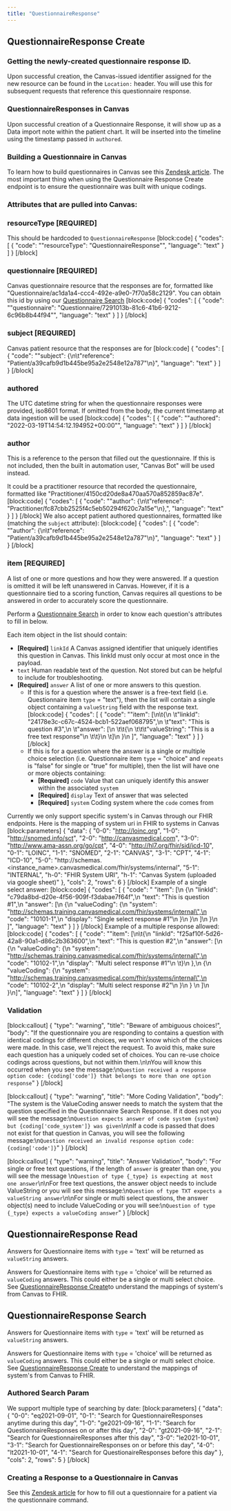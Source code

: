 ```yaml
---
title: "QuestionnaireResponse"
---
```

## QuestionnaireResponse Create

### Getting the newly-created questionnaire response ID.
Upon successful creation, the Canvas-issued identifier assigned for the new resource can be found in the `Location:` header. You will use this for subsequent requests that reference this questionnaire response.

### QuestionnaireResponses in Canvas

Upon successful creation of a Questionnaire Response, it will show up as a Data import note within the patient chart. It will be inserted into the timeline using the timestamp passed in `authored`. 

### Building a Questionnaire in Canvas

To learn how to build questionnaires in Canvas see this [Zendesk article](https://canvas-medical.zendesk.com/hc/en-us/articles/4403561447827-Creating-a-New-Questionnaire). The most important thing when using the Questionnaire Response Create endpoint is to ensure the questionnaire was built with unique codings. 

### Attributes that are pulled into Canvas:

### resourceType [REQUIRED]

This should be hardcoded to `QuestionnaireResponse`
[block:code]
{
  "codes": [
    {
      "code": "\"resourceType\": \"QuestionnaireResponse\"",
      "language": "text"
    }
  ]
}
[/block]
 ### questionnaire [REQUIRED]

Canvas questionnaire resource that the responses are for, formatted like "Questionnaire/ac1da1a4-ccc4-492e-a9e0-7f70a58c2129". You can obtain this id by using our [Questionnaire Search](ref:questionnaire-search) 
[block:code]
{
  "codes": [
    {
      "code": "\"questionnaire\": \"Questionnaire/7291013b-81c6-41b6-9212-6c96b8b44f94\"",
      "language": "text"
    }
  ]
}
[/block]
### subject [REQUIRED] 

Canvas patient resource that the responses are for
[block:code]
{
  "codes": [
    {
      "code": "\"subject\": {\n\t\"reference\": \"Patient/a39cafb9d1b445be95a2e2548e12a787\"\n}",
      "language": "text"
    }
  ]
}
[/block]
### authored

The UTC datetime string for when the questionnaire responses were provided, iso8601 format.
If omitted from the body, the current timestamp at data ingestion will be used 
[block:code]
{
  "codes": [
    {
      "code": "\"authored\": \"2022-03-19T14:54:12.194952+00:00\"",
      "language": "text"
    }
  ]
}
[/block]
### author

 This is a reference to the person that filled out the questionnaire. If this is not included, then the built in automation user, "Canvas Bot" will be used instead. 

It could be a practitioner resource that recorded the questionnaire, formatted like "Practitioner/4150cd20de8a470aa570a852859ac87e".  
[block:code]
{
  "codes": [
    {
      "code": "\"author\": {\n\t\"reference\": \"Practitioner/fc87cbb2525f4c5eb50294f620c7a15e\"\n},",
      "language": "text"
    }
  ]
}
[/block]
We also accept patient authored questionnaires, formatted like (matching the `subject` attribute):
[block:code]
{
  "codes": [
    {
      "code": "\"author\": {\n\t\"reference\": \"Patient/a39cafb9d1b445be95a2e2548e12a787\"\n}",
      "language": "text"
    }
  ]
}
[/block]
### item [REQUIRED]

A list of one or more questions and how they were answered. If a question is omitted it will be left unanswered in Canvas. However, if it is a questionnaire tied to a scoring function, Canvas requires all questions to be answered in order to accurately score the questionnaire. 

Perform a [Questionnaire Search](ref:questionnaire-search) in order to know each question's attributes to fill in below. 

 Each item object in the list should contain:
   - **[Required]** `linkId` A Canvas assigned identifier that uniquely identifies this question in Canvas. This linkId must only occur at most once in the payload.
   - `text` Human readable text of the question.   Not stored but can be helpful to include for troubleshooting.
   - **[Required]** `answer` A list of one or more answers to this question. 
      - If this is for a question where the answer is a free-text field (i.e. Questionnaire item `type` = "text"), then the list will contain a single object containing a `valueString` field with the response text.
[block:code]
{
  "codes": [
    {
      "code": "\"item\": [\n\t{\n  \t\"linkId\": \"24178e3c-c67c-4524-bcb1-522aef068795\",\n  \t\"text\": \"This is question #3\",\n  \t\"answer\": [\n  \t\t{\n  \t\t\t\"valueString\": \"This is a free text response\"\n  \t\t}\n  \t]\n  }\n ]",
      "language": "text"
    }
  ]
}
[/block]
      - If this is for a question where the answer is a single or multiple choice selection (i.e. Questionnaire item `type` = "choice" and `repeats` is "false" for single or "true" for multiple), then the list will have one or more objects containing:
        -  **[Required]** `code` Value that can uniquely identify this answer within the associated `system`
        -  **[Required]** `display` Text of answer that was selected
        -  **[Required]** `system` Coding system where the `code` comes from

Currently we only support specific system's in Canvas through our FHIR endpoints. Here is the mapping of system uri in FHIR to systems in Canvas
[block:parameters]
{
  "data": {
    "0-0": "http://loinc.org",
    "1-0": "http://snomed.info/sct",
    "2-0": "http://canvasmedical.com",
    "3-0": "http://www.ama-assn.org/go/cpt",
    "4-0": "http://hl7.org/fhir/sid/icd-10",
    "0-1": "LOINC",
    "1-1": "SNOMED",
    "2-1": "CANVAS",
    "3-1": "CPT",
    "4-1": "ICD-10",
    "5-0": "http://schemas.<instance_name>.canvasmedical.com/fhir/systems/internal",
    "5-1": "INTERNAL",
    "h-0": "FHIR System URI",
    "h-1": "Canvas System (uploaded via google sheet)"
  },
  "cols": 2,
  "rows": 6
}
[/block]
Example of a single select answer:
[block:code]
{
  "codes": [
    {
      "code": "    \"item\": [\n        {\n            \"linkId\": \"c79da8bd-d20e-4f56-909f-f3dabae7f64f\",\n            \"text\": \"This is question #1\",\n            \"answer\": [\n                {\n                  \"valueCoding\": {\n                    \"system\": \"http://schemas.training.canvasmedical.com/fhir/systems/internal\",\n                    \"code\": \"10101-1\",\n                    \"display\": \"Single select response #1\"\n                  }\n                }\n            ]\n        }\n   ]",
      "language": "text"
    }
  ]
}
[/block]
Example of a multiple response allowed:
[block:code]
{
  "codes": [
    {
      "code": "\"item\": [\n\t{\n    \"linkId\": \"f25af10f-5d26-42a8-90a1-d86c2b363600\",\n    \"text\": \"This is question #2\",\n    \"answer\": [\n      {\n        \"valueCoding\": {\n          \"system\": \"http://schemas.training.canvasmedical.com/fhir/systems/internal\",\n          \"code\": \"10102-1\",\n          \"display\": \"Multi select response #1\"\n      \t}\n      },\n      {\n        \"valueCoding\": {\n          \"system\": \"http://schemas.training.canvasmedical.com/fhir/systems/internal\",\n          \"code\": \"10102-2\",\n          \"display\": \"Multi select response #2\"\n        }\n      }              \n    ]\n  }\n]",
      "language": "text"
    }
  ]
}
[/block]
### Validation
[block:callout]
{
  "type": "warning",
  "title": "Beware of ambiguous choices!",
  "body": "If the questionnaire you are responding to contains a question with identical codings for different choices, we won't know which of the choices were made. In this case, we'll reject the request. To avoid this, make sure each question has a uniquely coded set of choices. You can re-use choice codings across questions, but not within them.\n\nYou will know this occurred when you see the message:\n`Question received a response option code: {coding['code']} that belongs to more than one option response`"
}
[/block]

[block:callout]
{
  "type": "warning",
  "title": "More Coding Validation",
  "body": "The system is the ValueCoding answer needs to match the system that the question specified in the Questionnaire Search Response. If it does not you will see the message:\n`Question expects answer of code system {system} but {coding['code_system']} was given`\n\nIf a code is passed that does not exist for that question in Canvas, you will see the following message:\n`Question received an invalid response option code: {coding['code']}`"
}
[/block]

[block:callout]
{
  "type": "warning",
  "title": "Answer Validation",
  "body": "For single or free text questions, if the length of `answer` is greater than one, you will see the message \n`Question of type {_type} is expecting at most one answer`\n\nFor free text questions, the answer object needs to include ValueString or you will see this message:\n`Question of type TXT expects a valueString answer`\n\nFor single or multi select questions, the answer object(s) need to include ValueCoding or you will see:\n`Question of type {_type} expects a valueCoding answer`"
}
[/block]

## QuestionnaireResponse Read

Answers for Questionnaire items with `type` = 'text' will be returned as `valueString` answers.  

Answers for Questionnaire items with `type` = 'choice' will be returned as `valueCoding` answers. This could either be a single or multi select choice. See [QuestionnaireResponse Create](ref:questionnaireresponse-create)to understand the mappings of system's from Canvas to FHIR.

## QuestionnaireResponse Search

Answers for Questionnaire items with `type` = 'text' will be returned as `valueString` answers.  

Answers for Questionnaire items with `type` = 'choice' will be returned as `valueCoding` answers. This could either be a single or multi select choice. See [QuestionnaireResponse Create](ref:questionnaireresponse-create)   to understand the mappings of system's from Canvas to FHIR. 

### Authored Search Param

We support multiple type of searching by date: 
[block:parameters]
{
  "data": {
    "0-0": "eq2021-09-01",
    "0-1": "Search for QuestionnaireResponses anytime during this day",
    "1-0": "ge2021-09-16",
    "1-1": "Search for QuestionnaireResponses on or after this day",
    "2-0": "gt2021-09-16",
    "2-1": "Search for QuestionnaireResponses after this day",
    "3-0": "le2021-10-01",
    "3-1": "Search for QuestionnaireResponses on or before this day",
    "4-0": "lt2021-10-01",
    "4-1": "Search for QuestionaireResponses before this day"
  },
  "cols": 2,
  "rows": 5
}
[/block]
### Creating a Response to a Questionnaire in Canvas

See this [Zendesk article](https://canvas-medical.zendesk.com/hc/en-us/articles/360057544593-Command-Questionnaire) for how to fill out a questionnaire for a patient via the questionnaire command.